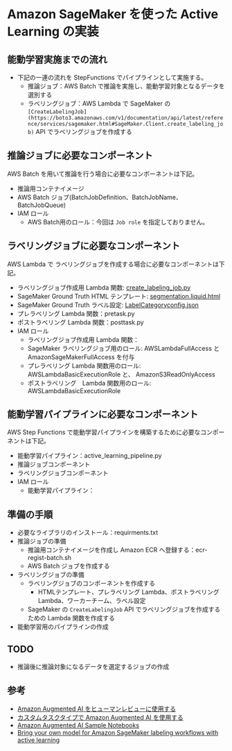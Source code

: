 # Amazon SageMaker を使った Active Learning の実装
## 能動学習実施までの流れ
- 下記の一連の流れを StepFunctions でパイプラインとして実施する。
    - 推論ジョブ：AWS Batch で推論を実施し、能動学習対象となるデータを選別する
    - ラベリングジョブ：AWS Lambda で SageMaker の `[CreateLabelingJob](https://boto3.amazonaws.com/v1/documentation/api/latest/reference/services/sagemaker.html#SageMaker.Client.create_labeling_job)` API でラベリングジョブを作成する

## 推論ジョブに必要なコンポーネント
AWS Batch を用いて推論を行う場合に必要なコンポーネントは下記。
- 推論用コンテナイメージ
- AWS Batch ジョブ(BatchJobDefinition、BatchJobName、BatchJobQueue)
- IAM ロール
    - AWS Batch用のロール：今回は `Job role` を指定しておりません。

## ラベリングジョブに必要なコンポーネント
AWS Lambda で  ラベリングジョブを作成する場合に必要なコンポーネントは下記。
- ラベリングジョブ作成用 Lambda 関数: [create_labeling_job.py](https://github.com/tkazusa/sagemaker-active-learning/blob/master/labeling/create_labeling_job.py)
- SageMaker Ground Truth HTML テンプレート: [segmentation.liquid.html](https://github.com/tkazusa/sagemaker-active-learning/blob/master/labeling/segmentation.liquid.html)
- SageMaker Ground Truth ラベル設定: [LabelCategoryconfig.json](https://github.com/tkazusa/sagemaker-active-learning/blob/master/labeling/LabelCategoryConfig.json)
- プレラベリング Lambda 関数：pretask.py
- ポストラベリング Lambda 関数：posttask.py
- IAM ロール
    - ラベリングジョブ作成用 Lambda 関数：
    - SageMaker ラベリングジョブ用のロール: AWSLambdaFullAccess と AmazonSageMakerFullAccess を付与
    - プレラベリング Lambda 関数用のロール: AWSLambdaBasicExecutionRole と、 AmazonS3ReadOnlyAccess
    - ポストラベリング　Lambda 関数用のロール: AWSLambdaBasicExecutionRole

## 能動学習パイプラインに必要なコンポーネント
AWS Step Functions で能動学習パイプラインを構築するために必要なコンポーネントは下記。
- 能動学習パイプライン：active_learning_pipeline.py
- 推論ジョブコンポーネント
- ラベリングジョブコンポーネント
- IAM ロール
    - 能動学習パイプライン：
    
## 準備の手順
- 必要なライブラリのインストール：requirments.txt
- 推論ジョブの準備
    - 推論用コンテナイメージを作成し Amazon ECR へ登録する：ecr-regist-batch.sh
    - AWS Batch ジョブを作成する
- ラベリングジョブの準備
    - ラベリングジョブのコンポーネントを作成する
        - HTMLテンプレート、プレラベリング Lambda、ポストラベリング Lambda、ワーカーチーム、ラベル設定
    - SageMaker の `CreateLabelingJob` API でラベリングジョブを作成するための Lambda 関数を作成する
- 能動学習用のパイプラインの作成


## TODO 
- 推論後に推論対象になるデータを選定するジョブの作成

## 参考
- [Amazon Augmented AI をヒューマンレビューに使用する](https://docs.aws.amazon.com/ja_jp/sagemaker/latest/dg/use-augmented-ai-a2i-human-review-loops.html)
- [カスタムタスクタイプで Amazon Augmented AI を使用する](https://docs.aws.amazon.com/ja_jp/sagemaker/latest/dg/a2i-task-types-custom.html)
- [Amazon Augmented AI Sample Notebooks](https://github.com/aws-samples/amazon-a2i-sample-jupyter-notebooks)
- [Bring your own model for Amazon SageMaker labeling workflows with active learning](https://aws.amazon.com/jp/blogs/machine-learning/bring-your-own-model-for-amazon-sagemaker-labeling-workflows-with-active-learning/)

